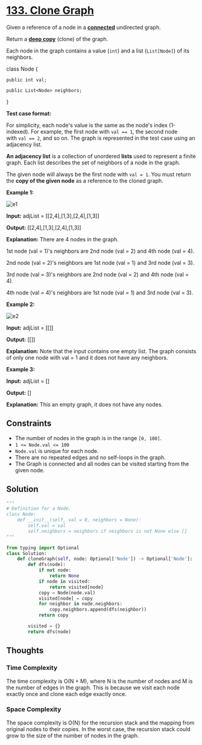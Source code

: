 # [133. Clone Graph](https://leetcode.com/problems/clone-graph/)

Given a reference of a node in a **[connected](<https://en.wikipedia.org/wiki/Connectivity_(graph_theory)#Connected_graph>)** undirected graph.

Return a [**deep copy**](https://en.wikipedia.org/wiki/Object_copying#Deep_copy) (clone) of the graph.

Each node in the graph contains a value (`int`) and a list (`List[Node]`) of its neighbors.

class Node {

    public int val;

    public List<Node> neighbors;

}

**Test case format:**

For simplicity, each node's value is the same as the node's index (1-indexed). For example, the first node with `val == 1`, the second node with `val == 2`, and so on. The graph is represented in the test case using an adjacency list.

**An adjacency list** is a collection of unordered **lists** used to represent a finite graph. Each list describes the set of neighbors of a node in the graph.

The given node will always be the first node with `val = 1`. You must return the **copy of the given node** as a reference to the cloned graph.

**Example 1:**

![e1](https://assets.leetcode.com/uploads/2019/11/04/133_clone_graph_question.png)

**Input:** adjList = [[2,4],[1,3],[2,4],[1,3]]

**Output:** [[2,4],[1,3],[2,4],[1,3]]

**Explanation:** There are 4 nodes in the graph.

1st node (val = 1)'s neighbors are 2nd node (val = 2) and 4th node (val = 4).

2nd node (val = 2)'s neighbors are 1st node (val = 1) and 3rd node (val = 3).

3rd node (val = 3)'s neighbors are 2nd node (val = 2) and 4th node (val = 4).

4th node (val = 4)'s neighbors are 1st node (val = 1) and 3rd node (val = 3).

**Example 2:**

![e2](https://assets.leetcode.com/uploads/2020/01/07/graph.png)

**Input:** adjList = [[]]

**Output:** [[]]

**Explanation:** Note that the input contains one empty list. The graph consists of only one node with val = 1 and it does not have any neighbors.

**Example 3:**

**Input:** adjList = []

**Output:** []

**Explanation:** This an empty graph, it does not have any nodes.

## **Constraints**

- The number of nodes in the graph is in the range `[0, 100]`.
- `1 <= Node.val <= 100`
- `Node.val` is unique for each node.
- There are no repeated edges and no self-loops in the graph.
- The Graph is connected and all nodes can be visited starting from the given node.

## Solution

```python
"""
# Definition for a Node.
class Node:
    def __init__(self, val = 0, neighbors = None):
        self.val = val
        self.neighbors = neighbors if neighbors is not None else []
"""

from typing import Optional
class Solution:
    def cloneGraph(self, node: Optional['Node']) -> Optional['Node']:
        def dfs(node):
            if not node:
                return None
            if node in visited:
                return visited[node]
            copy = Node(node.val)
            visited[node] = copy
            for neighbor in node.neighbors:
                copy.neighbors.append(dfs(neighbor))
            return copy

        visited = {}
        return dfs(node)
```

## Thoughts

### Time Complexity

The time complexity is O(N + M), where N is the number of nodes and M is the number of edges in the graph. This is because we visit each node exactly once and clone each edge exactly once.

### Space Complexity

The space complexity is O(N) for the recursion stack and the mapping from original nodes to their copies. In the worst case, the recursion stack could grow to the size of the number of nodes in the graph.
